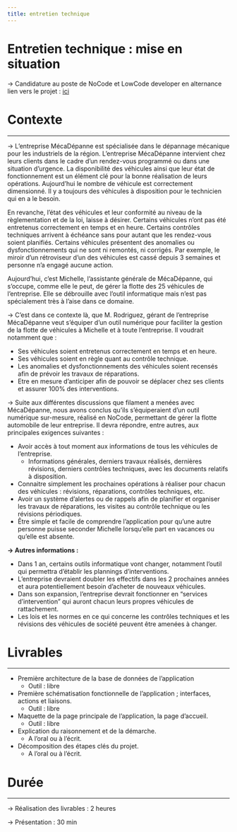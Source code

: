 ```yaml
---
title: entretien technique
---
```

# Entretien technique : mise en situation

→ Candidature au poste de NoCode et LowCode developer en alternance
lien vers le projet : [ici](https://www.appsheet.com/start/2c794cf8-2bde-4553-bc34-edf0671f8646?platform=desktop#viewStack%5B0%5D%5Bidentifier%5D%5BType%5D=Control&viewStack%5B0%5D%5Bidentifier%5D%5BName%5D=Menu&appName=M%C3%A9caD%C3%A9panne-443709206)
# Contexte

---

→ L’entreprise MécaDépanne est spécialisée dans le dépannage mécanique pour les industriels de la région. L’entreprise MécaDépanne intervient chez leurs clients dans le cadre d’un rendez-vous programmé ou dans une situation d’urgence. La disponibilité des véhicules ainsi que leur état de fonctionnement est un élément clé pour la bonne réalisation de leurs opérations. Aujourd’hui le nombre de véhicule est correctement dimensionné. Il y a toujours des véhicules à disposition pour le technicien qui en a le besoin. 

En revanche, l’état des véhicules et leur conformité au niveau de la règlementation et de la loi, laisse à désirer. Certains véhicules n’ont pas été entretenus correctement en temps et en heure. Certains contrôles techniques arrivent à échéance sans pour autant que les rendez-vous soient planifiés. Certains véhicules présentent des anomalies ou dysfonctionnements qui ne sont ni remontés, ni corrigés. Par exemple, le miroir d’un rétroviseur d’un des véhicules est cassé depuis 3 semaines et personne n’a engagé aucune action. 

Aujourd’hui, c’est Michelle, l’assistante générale de MécaDépanne, qui s’occupe, comme elle le peut, de gérer la flotte des 25 véhicules de l’entreprise. Elle se débrouille avec l’outil informatique mais n’est pas spécialement très à l’aise dans ce domaine. 

→ C’est dans ce contexte là, que M. Rodriguez, gérant de l’entreprise MécaDépanne veut s’équiper d’un outil numérique pour faciliter la gestion de la flotte de véhicules à Michelle et à toute l’entreprise. Il voudrait notamment que : 

- Ses véhicules soient entretenus correctement en temps et en heure.
- Ses véhicules soient en règle quant au contrôle technique.
- Les anomalies et dysfonctionnements des véhicules soient recensés afin de prévoir les travaux de réparations.
- Etre en mesure d’anticiper afin de pouvoir se déplacer chez ses clients et assurer 100% des interventions.

→ Suite aux différentes discussions que filament a menées avec MécaDépanne, nous avons conclus qu’ils s’équiperaient d’un outil numérique sur-mesure, réalisé en NoCode, permettant de gérer la flotte automobile de leur entreprise. Il devra répondre, entre autres, aux principales exigences suivantes : 

- Avoir accès à tout moment aux informations de tous les véhicules de l’entreprise.
    - Informations générales, derniers travaux réalisés, dernières révisions, derniers contrôles techniques, avec les documents relatifs à disposition.
- Connaitre simplement les prochaines opérations à réaliser pour chacun des véhicules : révisions, réparations, contrôles techniques, etc.
- Avoir un système d’alertes ou de rappels afin de planifier et organiser les travaux de réparations, les visites au contrôle technique ou les révisions périodiques.
- Être simple et facile de comprendre l’application pour qu’une autre personne puisse seconder Michelle lorsqu’elle part en vacances ou qu’elle est absente.

**→ Autres informations :** 

- Dans 1 an, certains outils informatique vont changer, notamment l’outil qui permettra d’établir les plannings d’interventions.
- L’entreprise devraient doubler les effectifs dans les 2 prochaines années et aura potentiellement besoin d’acheter de nouveaux véhicules.
- Dans son expansion, l’entreprise devrait fonctionner en “services d’intervention” qui auront chacun leurs propres véhicules de rattachement.
- Les lois et les normes en ce qui concerne les contrôles techniques et les révisions des véhicules de société peuvent être amenées à changer.

# Livrables

---

- Première architecture de la base de données de l’application
    - Outil : libre
- Première schématisation fonctionnelle de l’application ; interfaces, actions et liaisons.
    - Outil : libre
- Maquette de la page principale de l’application, la page d’accueil.
    - Outil : libre
- Explication du raisonnement et de la démarche.
    - A l’oral ou à l’écrit.
- Décomposition des étapes clés du projet.
    - A l’oral ou à l’écrit.

# Durée

---

→ Réalisation des livrables : 2 heures

→ Présentation : 30 min